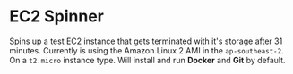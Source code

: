 # EC2 Spinner
Spins up a test EC2 instance that gets terminated with it's storage after 31 minutes. Currently is using the Amazon Linux 2 AMI in the `ap-southeast-2`. On a `t2.micro` instance type. Will install and run **Docker** and **Git** by default.